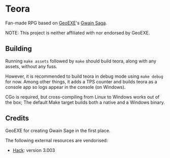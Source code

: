 # Teora

Fan-made RPG based on [GeoEXE]'s [Gwain Saga].

NOTE: This project is neither affiliated with nor endorsed by GeoEXE.

## Building

Running `make assets` followed by `make` should build teora, along with any assets, without any fuss.

However, it is recommended to build teora in debug mode using `make debug` for now.
Among other things, it adds a TPS counter and builds teora as a console app so logs appear in the console (on Windows).

CGo is required, but cross-compiling from Linux to Windows works out of the box; The default Make target builds both a native and a Windows binary.

## Credits

GeoEXE for creating Gwain Sage in the first place.

The following external resources are vendorised:

- [Hack]: version 3.003

[GeoEXE]: https://www.youtube.com/c/geoexeofficial
[Gwain Saga]: https://youtube.com/playlist?list=PLtVNv5LHqiUMkdxa0eFlpZJEKxhyBzzr1
[Hack]: https://github.com/source-foundry/Hack
